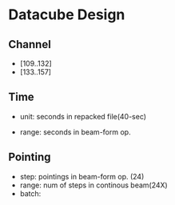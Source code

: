 # Datacube Design

## Channel

- [109..132]
- [133..157]

## Time 

- unit: seconds in repacked file(40-sec)

- range: seconds in beam-form op.

## Pointing

- step: pointings in beam-form op. (24)
- range: num of steps in continous beam(24X)
- batch:


